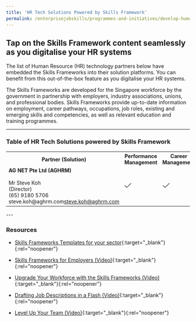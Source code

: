 ```yaml
---
title: 'HR Tech Solutions Powered by Skills Framework'
permalink: /enterprisejobskills/programmes-and-initiatives/develop-human-capital/hr-tech-solutions-powered-by-skills-framework/
---
```


## Tap on the Skills Framework content seamlessly as you digitalise your HR systems

The list of Human Resource (HR) technology partners below have embedded the Skills Frameworks into their solution platforms. You can benefit from this out-of-the-box feature as you digitalise your HR systems.

The Skills Frameworks are developed for the Singapore workforce by the government in partnership with employers, industry associations, unions, and professional bodies. Skills Frameworks provide up-to-date information on employment, career pathways, occupations, job roles, existing and emerging skills and competencies, as well as relevant education and training programmes.

---

### Table of HR Tech Solutions powered by Skills Framework

<table>
<tr>
<th><b>Partner (Solution)</b></th>
<th><b>Performance Management</b></th>
<th><b>Career Management </b></th>
<th><b>Learning & Development</b></th>
<th><b>PSG*</b></th>
</tr>
<tr>
<td><b>AG NET Pte Ltd (AGHRM)</b><br><br>Mr Steve Koh<br>(Director)<br>(65) 9180 5706<br>
steve.koh@aghrm.com<a href="mailto:steve.koh@aghrm.com">steve.koh@aghrm.com</a></td>
<td><img style="width:20px; height:14px; align:center" src="/images/epjs/Tick.svg" alt="Checked"></td>
<td><img style="width:20px; height:14px; align:center" src="/images/epjs/Tick.svg" alt="Checked"></td>
<td><img style="width:20px; height:14px; align:center" src="/images/epjs/Tick.svg" alt="Checked"></td>
<td><img style="width:20px; height:14px; align:center" src="/images/epjs/Tick.svg" alt="Checked"></td>
</tr>
</table>
---

### Resources

- [Skills Frameworks Templates for your sector](_nothing){:target="_blank"}{:rel="noopener"}

- [Skills Frameworks for Employers (Video)](_nothing){:target="_blank"}{:rel="noopener"}

- [Upgrade Your Workforce with the Skills Frameworks (Video)](_nothing){:target="_blank"}{:rel="noopener"}

- [Drafting Job Descriptions in a Flash (Video)](_nothing){:target="_blank"}{:rel="noopener"}

- [Level Up Your Team (Video)](_nothing){:target="_blank"}{:rel="noopener"}
